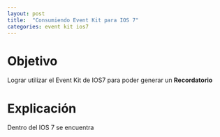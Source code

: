 ```yaml
---
layout: post
title:  "Consumiendo Event Kit para IOS 7"
categories: event kit ios7
---
```


# Objetivo

Lograr utilizar el Event Kit de IOS7 para poder generar un __Recordatorio__

# Explicación

Dentro del IOS 7 se encuentra 